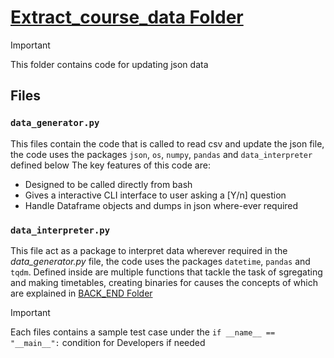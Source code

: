 # [Extract_course_data Folder](Extract_course_data)

> [!IMPORTANT]
> This folder contains code for updating json data

## Files
### **`data_generator.py`**
This files contain the code that is called to read csv and update the json file, the code uses the packages `json`, `os`, `numpy`, `pandas` and `data_interpreter` defined below 
The key features of this code are:
- Designed to be called directly from bash
- Gives a interactive CLI interface to user asking a [Y/n] question
- Handle Dataframe objects and dumps in json where-ever required

### **`data_interpreter.py`**
This file act as a package to interpret data wherever required in the *data_generator.py* file, the code uses the packages `datetime`, `pandas` and `tqdm`. Defined inside are multiple functions that tackle the task of sgregating and making timetables, creating binaries for causes the concepts of which are explained in [BACK_END Folder](../BACK_END/)

> [!IMPORTANT]
> Each files contains a sample test case under the `if __name__ == "__main__":` condition for Developers if needed
